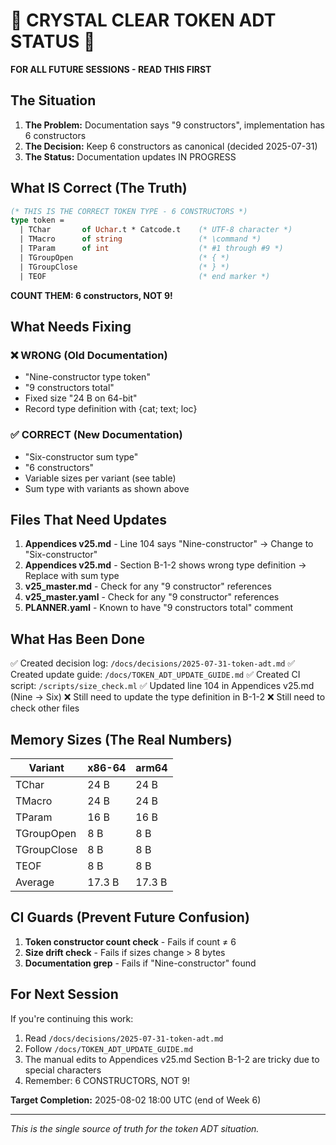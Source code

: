 # 🚨 CRYSTAL CLEAR TOKEN ADT STATUS 🚨

**FOR ALL FUTURE SESSIONS - READ THIS FIRST**

## The Situation

1. **The Problem:** Documentation says "9 constructors", implementation has 6 constructors
2. **The Decision:** Keep 6 constructors as canonical (decided 2025-07-31)
3. **The Status:** Documentation updates IN PROGRESS

## What IS Correct (The Truth)

```ocaml
(* THIS IS THE CORRECT TOKEN TYPE - 6 CONSTRUCTORS *)
type token =
  | TChar       of Uchar.t * Catcode.t    (* UTF-8 character *)
  | TMacro      of string                 (* \command *)
  | TParam      of int                    (* #1 through #9 *)
  | TGroupOpen                            (* { *)
  | TGroupClose                           (* } *)
  | TEOF                                  (* end marker *)
```

**COUNT THEM: 6 constructors, NOT 9!**

## What Needs Fixing

### ❌ WRONG (Old Documentation)
- "Nine-constructor type token"
- "9 constructors total"
- Fixed size "24 B on 64-bit"
- Record type definition with {cat; text; loc}

### ✅ CORRECT (New Documentation)
- "Six-constructor sum type"
- "6 constructors"
- Variable sizes per variant (see table)
- Sum type with variants as shown above

## Files That Need Updates

1. **Appendices v25.md** - Line 104 says "Nine-constructor" → Change to "Six-constructor"
2. **Appendices v25.md** - Section B-1-2 shows wrong type definition → Replace with sum type
3. **v25_master.md** - Check for any "9 constructor" references
4. **v25_master.yaml** - Check for any "9 constructor" references
5. **PLANNER.yaml** - Known to have "9 constructors total" comment

## What Has Been Done

✅ Created decision log: `/docs/decisions/2025-07-31-token-adt.md`
✅ Created update guide: `/docs/TOKEN_ADT_UPDATE_GUIDE.md`
✅ Created CI script: `/scripts/size_check.ml`
✅ Updated line 104 in Appendices v25.md (Nine → Six)
❌ Still need to update the type definition in B-1-2
❌ Still need to check other files

## Memory Sizes (The Real Numbers)

| Variant    | x86-64 | arm64 | 
|------------|--------|-------|
| TChar      | 24 B   | 24 B  |
| TMacro     | 24 B   | 24 B  |
| TParam     | 16 B   | 16 B  |
| TGroupOpen | 8 B    | 8 B   |
| TGroupClose| 8 B    | 8 B   |
| TEOF       | 8 B    | 8 B   |
| Average    | 17.3 B | 17.3 B|

## CI Guards (Prevent Future Confusion)

1. **Token constructor count check** - Fails if count ≠ 6
2. **Size drift check** - Fails if sizes change > 8 bytes
3. **Documentation grep** - Fails if "Nine-constructor" found

## For Next Session

If you're continuing this work:
1. Read `/docs/decisions/2025-07-31-token-adt.md`
2. Follow `/docs/TOKEN_ADT_UPDATE_GUIDE.md`
3. The manual edits to Appendices v25.md Section B-1-2 are tricky due to special characters
4. Remember: 6 CONSTRUCTORS, NOT 9!

**Target Completion:** 2025-08-02 18:00 UTC (end of Week 6)

---
*This is the single source of truth for the token ADT situation.*